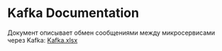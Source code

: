 # Kafka Documentation
Документ описывает обмен сообщениями между микросервисами через Kafka:
[Kafka.xlsx](https://github.com/user-attachments/files/22920035/Kafka.xlsx)
